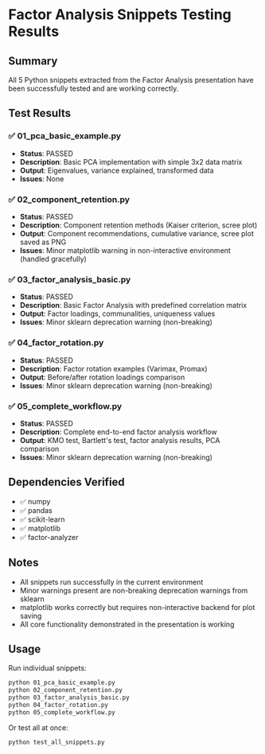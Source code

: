 # Factor Analysis Snippets Testing Results

## Summary
All 5 Python snippets extracted from the Factor Analysis presentation have been successfully tested and are working correctly.

## Test Results

### ✅ 01_pca_basic_example.py
- **Status**: PASSED
- **Description**: Basic PCA implementation with simple 3x2 data matrix
- **Output**: Eigenvalues, variance explained, transformed data
- **Issues**: None

### ✅ 02_component_retention.py
- **Status**: PASSED
- **Description**: Component retention methods (Kaiser criterion, scree plot)
- **Output**: Component recommendations, cumulative variance, scree plot saved as PNG
- **Issues**: Minor matplotlib warning in non-interactive environment (handled gracefully)

### ✅ 03_factor_analysis_basic.py
- **Status**: PASSED
- **Description**: Basic Factor Analysis with predefined correlation matrix
- **Output**: Factor loadings, communalities, uniqueness values
- **Issues**: Minor sklearn deprecation warning (non-breaking)

### ✅ 04_factor_rotation.py
- **Status**: PASSED
- **Description**: Factor rotation examples (Varimax, Promax)
- **Output**: Before/after rotation loadings comparison
- **Issues**: Minor sklearn deprecation warning (non-breaking)

### ✅ 05_complete_workflow.py
- **Status**: PASSED
- **Description**: Complete end-to-end factor analysis workflow
- **Output**: KMO test, Bartlett's test, factor analysis results, PCA comparison
- **Issues**: Minor sklearn deprecation warning (non-breaking)

## Dependencies Verified
- ✅ numpy
- ✅ pandas
- ✅ scikit-learn
- ✅ matplotlib
- ✅ factor-analyzer

## Notes
- All snippets run successfully in the current environment
- Minor warnings present are non-breaking deprecation warnings from sklearn
- matplotlib works correctly but requires non-interactive backend for plot saving
- All core functionality demonstrated in the presentation is working

## Usage
Run individual snippets:
```bash
python 01_pca_basic_example.py
python 02_component_retention.py
python 03_factor_analysis_basic.py
python 04_factor_rotation.py
python 05_complete_workflow.py
```

Or test all at once:
```bash
python test_all_snippets.py
```